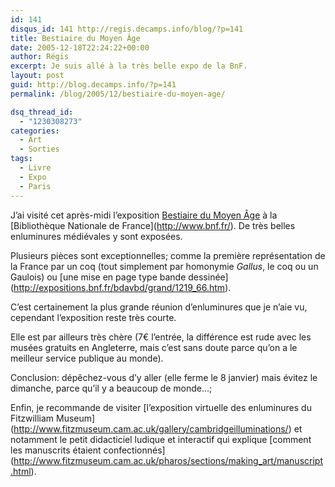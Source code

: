 ```yaml
---
id: 141
disqus_id: 141 http://regis.decamps.info/blog/?p=141
title: Bestiaire du Moyen Âge
date: 2005-12-18T22:24:22+00:00
author: Régis
excerpt: Je suis allé à la très belle expo de la BnF.
layout: post
guid: http://blog.decamps.info/?p=141
permalink: /blog/2005/12/bestiaire-du-moyen-age/

dsq_thread_id:
  - "1230308273"
categories:
  - Art
  - Sorties
tags:
  - Livre
  - Expo
  - Paris
---
```

J’ai visité cet après-midi l’exposition [Bestiaire du Moyen Âge](http://expositions.bnf.fr/bestiaire/) à la \[Bibliothèque Nationale de France\](http://www.bnf.fr/). De très belles enluminures médiévales y sont exposées. 

Plusieurs pièces sont exceptionnelles; comme la première représentation de la France par un coq (tout simplement par homonymie _Gallus_, le coq ou un Gaulois) ou \[une mise en page type bande dessinée\](http://expositions.bnf.fr/bdavbd/grand/1219_66.htm).

C’est certainement la plus grande réunion d’enluminures que je n’aie vu, cependant l’exposition reste très courte. 

Elle est par ailleurs très chère (7€ l’entrée, la différence est rude avec les musées gratuits en Angleterre, mais c’est sans doute parce qu’on a le meilleur service publique au monde).

Conclusion: dépêchez-vous d’y aller (elle ferme le 8 janvier) mais évitez le dimanche, parce qu’il y a beaucoup de monde…;

Enfin, je recommande de visiter \[l’exposition virtuelle des enluminures du Fitzwilliam Museum\](http://www.fitzmuseum.cam.ac.uk/gallery/cambridgeilluminations/) et notamment le petit didacticiel ludique et interactif qui explique \[comment les manuscrits étaient confectionnés\](http://www.fitzmuseum.cam.ac.uk/pharos/sections/making_art/manuscript.html).
